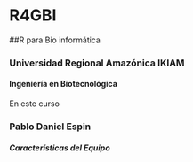 # R4GBI
##R para Bio informática 
### Universidad Regional Amazónica IKIAM
#### Ingeniería en Biotecnológica

En este curso 


### Pablo Daniel Espin
##### Características del Equipo

